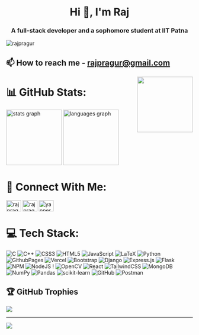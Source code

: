 <h1 align="center">Hi 👋, I'm Raj</h1>
<h3 align="center">A full-stack developer and a sophomore student at IIT Patna</h3>

<p align="left"> <img src="https://komarev.com/ghpvc/?username=rajpragur&label=Profile%20views&color=0e75b6&style=flat" alt="rajpragur" /> </p>

## 📫 How to reach me - rajpragur@gmail.com

<img align="right" height="150" src="[https://media.giphy.com/media/v1.Y2lkPTc5MGI3NjExM3B6NGdvdmRnbzVveWlqYTRiMDU3aDdzM3JxOGV4cDVjdHJ6emo3aiZlcD12MV9naWZzX3NlYXJjaCZjdD1n/HyOOyynWxMxig/giphy.gif](https://media.giphy.com/media/v1.Y2lkPTc5MGI3NjExaGxjOGVzb3VrNzg3NmppN212anJ3b2gwNng0YTNyeTBwMThrb3pnZyZlcD12MV9naWZzX3NlYXJjaCZjdD1n/N6wBPWsPyifYc/giphy.gif)"  />


# 📊 GitHub Stats:
<div align="left">
  <img src="https://github-readme-stats.vercel.app/api?username=rajpragur&hide_title=false&hide_rank=false&show_icons=true&include_all_commits=true&count_private=true&disable_animations=false&theme=dracula&locale=en&hide_border=false" height="150" alt="stats graph"  />
  <img src="https://github-readme-stats.vercel.app/api/top-langs?username=rajpragur&locale=en&hide_title=false&layout=compact&card_width=320&langs_count=5&theme=dracula&hide_border=false" height="150" alt="languages graph"  />
</div>

# 📱 Connect With Me:
<p align="left">
<a href="https://dev.to/rajpragur" target="blank"><img align="center" src="https://raw.githubusercontent.com/rahuldkjain/github-profile-readme-generator/master/src/images/icons/Social/devto.svg" alt="rajpragur" height="30" width="40" /></a>
<a href="https://linkedin.com/in/rajpragur" target="blank"><img align="center" src="https://raw.githubusercontent.com/rahuldkjain/github-profile-readme-generator/master/src/images/icons/Social/linked-in-alt.svg" alt="rajpragur" height="30" width="40" /></a>
<a href="https://codeforces.com/profile/yapper" target="blank"><img align="center" src="https://raw.githubusercontent.com/rahuldkjain/github-profile-readme-generator/master/src/images/icons/Social/codeforces.svg" alt="yapper" height="30" width="40" /></a>
</p>

# 💻 Tech Stack:
![C](https://img.shields.io/badge/c-%2300599C.svg?style=for-the-badge&logo=c&logoColor=white) ![C++](https://img.shields.io/badge/c++-%2300599C.svg?style=for-the-badge&logo=c%2B%2B&logoColor=white) ![CSS3](https://img.shields.io/badge/css3-%231572B6.svg?style=for-the-badge&logo=css3&logoColor=white) ![HTML5](https://img.shields.io/badge/html5-%23E34F26.svg?style=for-the-badge&logo=html5&logoColor=white) ![JavaScript](https://img.shields.io/badge/javascript-%23323330.svg?style=for-the-badge&logo=javascript&logoColor=%23F7DF1E) ![LaTeX](https://img.shields.io/badge/latex-%23008080.svg?style=for-the-badge&logo=latex&logoColor=white) ![Python](https://img.shields.io/badge/python-3670A0?style=for-the-badge&logo=python&logoColor=ffdd54) ![GithubPages](https://img.shields.io/badge/github%20pages-121013?style=for-the-badge&logo=github&logoColor=white) ![Vercel](https://img.shields.io/badge/vercel-%23000000.svg?style=for-the-badge&logo=vercel&logoColor=white) ![Bootstrap](https://img.shields.io/badge/bootstrap-%238511FA.svg?style=for-the-badge&logo=bootstrap&logoColor=white) ![Django](https://img.shields.io/badge/django-%23092E20.svg?style=for-the-badge&logo=django&logoColor=white) ![Express.js](https://img.shields.io/badge/express.js-%23404d59.svg?style=for-the-badge&logo=express&logoColor=%2361DAFB) ![Flask](https://img.shields.io/badge/flask-%23000.svg?style=for-the-badge&logo=flask&logoColor=white) ![NPM](https://img.shields.io/badge/NPM-%23CB3837.svg?style=for-the-badge&logo=npm&logoColor=white) ![NodeJS](https://img.shields.io/badge/node.js-6DA55F?style=for-the-badge&logo=node.js&logoColor=white) ! ![OpenCV](https://img.shields.io/badge/opencv-%23white.svg?style=for-the-badge&logo=opencv&logoColor=white) ![React](https://img.shields.io/badge/react-%2320232a.svg?style=for-the-badge&logo=react&logoColor=%2361DAFB) ![TailwindCSS](https://img.shields.io/badge/tailwindcss-%2338B2AC.svg?style=for-the-badge&logo=tailwind-css&logoColor=white) ![MongoDB](https://img.shields.io/badge/MongoDB-%234ea94b.svg?style=for-the-badge&logo=mongodb&logoColor=white) ![NumPy](https://img.shields.io/badge/numpy-%23013243.svg?style=for-the-badge&logo=numpy&logoColor=white) ![Pandas](https://img.shields.io/badge/pandas-%23150458.svg?style=for-the-badge&logo=pandas&logoColor=white) ![scikit-learn](https://img.shields.io/badge/scikit--learn-%23F7931E.svg?style=for-the-badge&logo=scikit-learn&logoColor=white) ![GitHub](https://img.shields.io/badge/github-%23121011.svg?style=for-the-badge&logo=github&logoColor=white) ![Postman](https://img.shields.io/badge/Postman-FF6C37?style=for-the-badge&logo=postman&logoColor=white)

## 🏆 GitHub Trophies
![](https://github-profile-trophy.vercel.app/?username=rajpragur&theme=radical&no-frame=false&no-bg=true&margin-w=4)

---
[![](https://visitcount.itsvg.in/api?id=erum-meraj&icon=0&color=0)](https://visitcount.itsvg.in)
